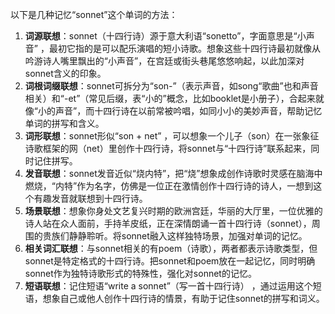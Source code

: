以下是几种记忆“sonnet”这个单词的方法：
1. **词源联想**：sonnet（十四行诗）源于意大利语“sonetto”，字面意思是“小声音” ，最初它指的是可以配乐演唱的短小诗歌。想象这些十四行诗最初就像从吟游诗人嘴里飘出的“小声音”，在宫廷或街头巷尾悠悠响起，以此加深对sonnet含义的印象。
2. **词根词缀联想**：sonnet可拆分为“son-”（表示声音，如song“歌曲”也和声音相关）和“-et”（常见后缀，表“小的”概念，比如booklet是小册子），合起来就像“小的声音”，而十四行诗在以前常被吟唱，如同小小的美妙声音，帮助记忆单词的拼写和含义。
3. **词形联想**：sonnet形似“son + net” ，可以想象一个儿子（son）在一张象征诗歌框架的网（net）里创作十四行诗，将sonnet与“十四行诗”联系起来，同时记住拼写。
4. **发音联想**：sonnet发音近似“烧内特”，把“烧”想象成创作诗歌时灵感在脑海中燃烧，“内特”作为名字，仿佛是一位正在激情创作十四行诗的诗人，一想到这个有趣发音就联想到十四行诗。
5. **场景联想**：想象你身处文艺复兴时期的欧洲宫廷，华丽的大厅里，一位优雅的诗人站在众人面前，手持羊皮纸，正在深情朗诵一首十四行诗（sonnet），周围的贵族们静静聆听。将sonnet融入这样独特场景，加强对单词的记忆。
6. **相关词汇联想**：与sonnet相关的有poem（诗歌），两者都表示诗歌类型，但sonnet是特定格式的十四行诗。把sonnet和poem放在一起记忆，同时明确sonnet作为独特诗歌形式的特殊性，强化对sonnet的记忆。
7. **短语联想**：记住短语“write a sonnet”（写一首十四行诗） ，通过运用这个短语，想象自己或他人创作十四行诗的情景，有助于记住sonnet的拼写和词义。 
